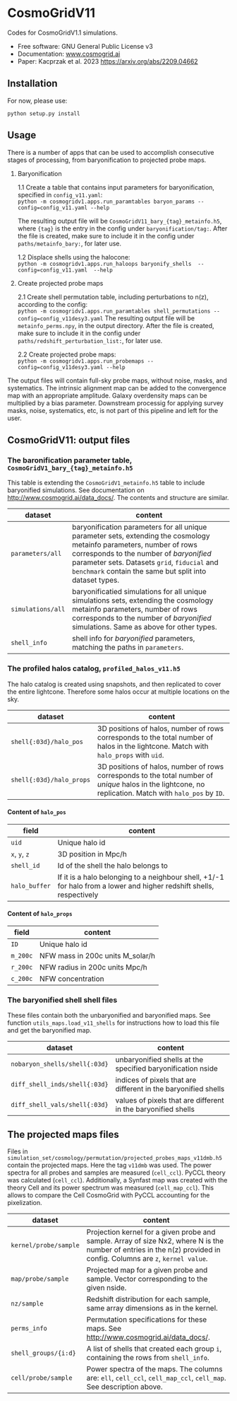 # CosmoGridV11

Codes for CosmoGridV1.1 simulations.

* Free software: GNU General Public License v3
* Documentation: www.cosmogrid.ai 
* Paper: Kacprzak et al. 2023 https://arxiv.org/abs/2209.04662


## Installation

For now, please use:

``python setup.py install``



## Usage


There is a number of apps that can be used to accomplish consecutive stages of processing, from baryonification to projected probe maps.

1)  Baryonification      

    1.1 Create a table that contains input parameters for baryonification, specified in `config_v11.yaml`:      
    ``python -m cosmogridv1.apps.run_paramtables baryon_params --config=config_v11.yaml --help``     
    
    The resulting output file will be `CosmoGridV11_bary_{tag}_metainfo.h5`, where `{tag}` is the entry in the config under `baryonification/tag:`.
    After the file is created, make sure to include it in the config under `paths/metainfo_bary:`, for later use.

    1.2 Displace shells using the halocone:      
    ``python -m cosmogridv1.apps.run_haloops baryonify_shells  --config=config_v11.yaml  --help``     

3)  Create projected probe maps      

    2.1 Create shell permutation table, including perturbations to n(z), according to the config:      
    ``python -m cosmogridv1.apps.run_paramtables shell_permutations --config=config_v11desy3.yaml``
    The resulting output file will be `metainfo_perms.npy`, in the output directory.
    After the file is created, make sure to include it in the config under `paths/redshift_perturbation_list:`, for later use.
    
    2.2 Create projected probe maps:      
     ``python -m cosmogridv1.apps.run_probemaps --config=config_v11desy3.yaml --help``      

The output files will contain full-sky probe maps, without noise, masks, and systematics.
The intrinsic alignment map can be added to the convergence map with an appropriate amplitude.
Galaxy overdensity maps can be multiplied by a bias parameter.
Downstream processig for applying survey masks, noise, systematics, etc, is not part of this pipeline and left for the user.


## CosmoGridV11: output files


### The baronification parameter table, `CosmoGridV1_bary_{tag}_metainfo.h5`

This table is extending the `CosmoGridV1_metainfo.h5` table to include baryonified simulations.
See documentation on http://www.cosmogrid.ai/data_docs/.
The contents and structure are similar.

| dataset | content |
| ------------- | ------------- | 
| `parameters/all` | baryonification parameters for all unique parameter sets, extending the cosmology metainfo parameters, number of rows corresponds to the number of *baryonified* parameter sets. Datasets `grid`, `fiducial` and `benchmark` contain the same but split into dataset types. | 
| `simulations/all` | baryonificatied simulations for all unique simulations sets, extending the cosmology metainfo parameters, number of rows corresponds to the number of *baryonified* simulations. Same as above for other types. |
| `shell_info` | shell info for *baryonified* parameters, matching the paths in `parameters`.  |


### The profiled halos catalog, `profiled_halos_v11.h5`

The halo catalog is created using snapshots, and then replicated to cover the entire lightcone. 
Therefore some halos occur at multiple locations on the sky.

| dataset | content |
| ------------- | ------------- | 
| `shell{:03d}/halo_pos` | 3D positions of halos, number of rows corresponds to the total number of halos in the lightcone. Match with `halo_props` with `uid`. | 
| `shell{:03d}/halo_props` | 3D positions of halos, number of rows corresponds to the total number of *unique* halos in the lightcone, no replication. Match with `halo_pos` by `ID`. | 


#### Content of `halo_pos`

| field | content |
| ------------- | ------------- | 
| `uid` | Unique halo id |
| `x`, `y`, `z` | 3D position in Mpc/h |
| `shell_id` | Id of the shell the halo belongs to |
| `halo_buffer` | If it is a halo belonging to a neighbour shell, +1/-1 for halo from a lower and higher redshift shells, respectively |

#### Content of `halo_props`

| field | content |
| ------------- | ------------- | 
| `ID` | Unique halo id |
| `m_200c` | NFW mass in 200c units M_solar/h |
| `r_200c` | NFW radius in 200c units Mpc/h |
| `c_200c` | NFW concentration |



### The baryonified shell shell files

These files contain both the unbaryonified and baryonified maps.
See function `utils_maps.load_v11_shells` for instructions how to load this file and get the baryonified map.

| dataset | content |
| ------------- | ------------- | 
| `nobaryon_shells/shell{:03d}` | unbaryonified shells at the specified baryonification nside |
| `diff_shell_inds/shell{:03d}` | indices of pixels that are different in the baryonified shells  |
| `diff_shell_vals/shell{:03d}` | values of pixels that are different in the baryonified shells  |


## The projected maps files

Files in `simulation_set/cosmology/permutation/projected_probes_maps_v11dmb.h5` contain the projected maps. Here the tag `v11dmb` was used.
The power spectra for all probes and samples are measured (`cell_ccl`). 
PyCCL theory was calculated (`cell_ccl`).
Additionally, a Synfast map was created with the theory Cell and its power spectrum was measured (`cell_map_ccl`).
This allows to compare the Cell CosmoGrid with PyCCL accounting for the pixelization.

| dataset | content |
| ------------- | ------------- | 
| `kernel/probe/sample` | Projection kernel for a given probe and sample. Array of size Nx2, where N is the number of entries in the n(z) provided in config. Columns are `z`, `kernel value`. |
| `map/probe/sample` | Projected map for a given probe and sample. Vector corresponding to the given nside.  |
| `nz/sample` | Redshift distribution for each sample, same array dimensions as in the kernel. |
| `perms_info` | Permutation specifications for these maps. See http://www.cosmogrid.ai/data_docs/. |
| `shell_groups/{i:d}` | A list of shells that created each group `i`, containing the rows from `shell_info`. |
| `cell/probe/sample` | Power spectra of the maps. The columns are: `ell`, `cell_ccl`, `cell_map_ccl`, `cell_map`. See description above. |



